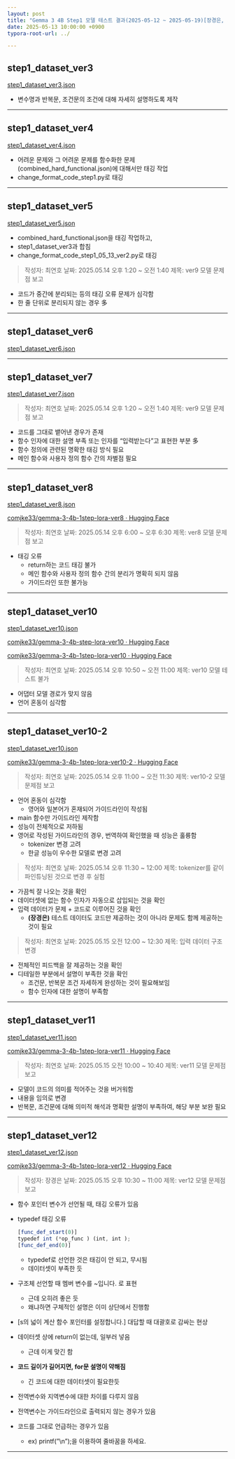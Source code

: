 ```yaml
---
layout: post
title: "Gemma 3 4B Step1 모델 테스트 결과(2025-05-12 ~ 2025-05-19)[장경은, 최연호]"
date: 2025-05-13 10:00:00 +0900
typora-root-url: ../

---
```


## step1_dataset_ver3

[step1_dataset_ver3.json](attachment:b307dd5b-1b07-47f1-9790-05df217ecf3a:step1_dataset_ver3.json)

- 변수명과 반복문, 조건문의 조건에 대해 자세히 설명하도록 제작

------

## step1_dataset_ver4

[step1_dataset_ver4.json](attachment:8b6fe8e4-5fe9-42cf-930a-8a19a24c265b:step1_dataset_ver4.json)

- 어려운 문제와 그 어려운 문제를 함수화한 문제(combined_hard_functional.json)에 대해서만 태깅 작업
- change_format_code_step1.py로 태깅

------

## step1_dataset_ver5

[step1_dataset_ver5.json](attachment:da0a8e45-40dd-4d7f-b4e9-baf140a7f139:step1_dataset_ver5.json)

- combined_hard_functional.json을 태깅 작업하고,
- step1_dataset_ver3과 합침
- change_format_code_step1_05_13_ver2.py로 태깅

> 작성자: 최연호 날짜: 2025.05.14 오후 1:20 ~ 오전 1:40 제목: ver9 모델 문제점 보고

- 코드가 중간에 분리되는 등의 태깅 오류 문제가 심각함
- 한 줄 단위로 분리되지 않는 경우 多

------

## step1_dataset_ver6

[step1_dataset_ver6.json](attachment:123aae6d-be26-474c-9deb-a0de246bdee8:step1_dataset_ver6.json)

------

## step1_dataset_ver7

[step1_dataset_ver7.json](attachment:3079159a-2822-4a69-83c4-f5ee9f8a848d:step1_dataset_ver7.json)

> 작성자: 최연호 날짜: 2025.05.14 오후 1:20 ~ 오전 1:40 제목: ver9 모델 문제점 보고

- 코드를 그대로 뱉어낸 경우가 존재
- 함수 인자에 대한 설명 부족 또는 인자를 “입력받는다”고 표현한 부분 多
- 함수 정의에 관련된 명확한 태깅 방식 필요
- 메인 함수와 사용자 정의 함수 간의 차별점 필요

------

## step1_dataset_ver8

[step1_dataset_ver8.json](attachment:191e25f6-8e84-4ca6-b3ac-f21aa5f01f2a:step1_dataset_ver8.json)

[comjke33/gemma-3-4b-1step-lora-ver8 · Hugging Face](https://huggingface.co/comjke33/gemma-3-4b-1step-lora-ver8)

> 작성자: 최연호 날짜: 2025.05.14 오후 6:00 ~ 오후 6:30 제목: ver8 모델 문제점 보고

- 태깅 오류
  - return하는 코드 태깅 불가
  - 메인 함수와 사용자 정의 함수 간의 분리가 명확히 되지 않음
  - 가이드라인 또한 불가능

------

## step1_dataset_ver10

[step1_dataset_ver10.json](attachment:2e7e9898-4941-4041-9b79-9938c32d987e:step1_dataset_ver10.json)

[comjke33/gemma-3-4b-step-lora-ver10 · Hugging Face](https://huggingface.co/comjke33/gemma-3-4b-step-lora-ver10)

[comjke33/gemma-3-4b-1step-lora-ver10 · Hugging Face](https://huggingface.co/comjke33/gemma-3-4b-1step-lora-ver10)

> 작성자: 최연호 날짜: 2025.05.14 오후 10:50 ~ 오전 11:00 제목: ver10 모델 테스트 불가

- 어댑터 모델 경로가 맞지 않음
- 언어 혼동이 심각함

------

## step1_dataset_ver10-2

[step1_dataset_ver10.json](attachment:4021d5ef-baac-4f01-a9ef-24627a001514:step1_dataset_ver10.json)

[comjke33/gemma-3-4b-1step-lora-ver10-2 · Hugging Face](https://huggingface.co/comjke33/gemma-3-4b-1step-lora-ver10-2)

> 작성자: 최연호 날짜: 2025.05.14 오후 11:00 ~ 오전 11:30 제목: ver10-2 모델 문제점 보고

- 언어 혼동이 심각함
  - 영어와 일본어가 혼재되어 가이드라인이 작성됨
- main 함수만 가이드라인 제작함
- 성능이 전체적으로 저하됨
- 영어로 작성된 가이드라인의 경우, 번역하여 확인했을 때 성능은 훌륭함
  - tokenizer 변경 고려
  - 한글 성능이 우수한 모델로 변경 고려

> 작성자: 최연호 날짜: 2025.05.14 오후 11:30 ~ 12:00 제목: tokenizer를 같이 파인튜닝된 것으로 변경 후 실험

- 가끔씩 잘 나오는 것을 확인
- 데이터셋에 없는 함수 인자가 자동으로 삽입되는 것을 확인
- 입력 데이터가 문제 + 코드로 이루어진 것을 확인
  - **(장경은)** 테스트 데이터도 코드만 제공하는 것이 아니라 문제도 함께 제공하는 것이 필요

> 작성자: 최연호 날짜: 2025.05.15 오전 12:00 ~ 12:30 제목: 입력 데이터 구조 변경

- 전체적인 피드백을 잘 제공하는 것을 확인
- 디테일한 부분에서 설명이 부족한 것을 확인
  - 조건문, 반복문 조건 자세하게 완성하는 것이 필요해보임
  - 함수 인자에 대한 설명이 부족함

------

## step1_dataset_ver11

[step1_dataset_ver11.json](attachment:16a866b3-aad8-4c2f-b48a-8d01f7271ce4:step1_dataset_ver11.json)

[comjke33/gemma-3-4b-1step-lora-ver11 · Hugging Face](https://huggingface.co/comjke33/gemma-3-4b-1step-lora-ver11)

> 작성자: 최연호 날짜: 2025.05.15 오전 10:00 ~ 10:40 제목: ver11 모델 문제점 보고

- 모델이 코드의 의미를 적어주는 것을 버거워함
- 내용을 임의로 변경
- 반복문, 조건문에 대해 의미적 해석과 명확한 설명이 부족하여, 해당 부분 보완 필요

------

## step1_dataset_ver12

[step1_dataset_ver12.json](attachment:cd972898-f09e-4ee2-b71e-94d897258d3e:step1_dataset_ver12.json)

[comjke33/gemma-3-4b-1step-lora-ver12 · Hugging Face](https://huggingface.co/comjke33/gemma-3-4b-1step-lora-ver12)

> 작성자: 장경은 날짜: 2025.05.15 오후 10:30 ~ 11:00 제목: ver12 모델 문제점 보고

- 함수 포인터 변수가 선언될 때, 태깅 오류가 있음

- typedef 태깅 오류

  ```jsx
  [func_def_start(0)]
  typedef int (*op_func ) (int, int );
  [func_def_end(0)]
  ```

  - typedef로 선언한 것은 태깅이 안 되고, 무시됨
  - 데이터셋이 부족한 듯

- 구조체 선언할 때 멤버 변수를 ~입니다. 로 표현

  - 근데 오히려 좋은 듯
  - 왜냐하면 구체적인 설명은 이미 상단에서 진행함

- [s의 넓이 계산 함수 포인터를 설정합니다.] 대답할 때 대괄호로 감싸는 현상

- 데이터셋 상에 return이 없는데, 일부러 넣음

  - 근데 이게 맞긴 함

- **코드 길이가 길어지면, for문 설명이 약해짐**

  - 긴 코드에 대한 데이터셋이 필요한듯

- 전역변수와 지역변수에 대한 차이를 다루지 않음

- 전역변수는 가이드라인으로 출력되지 않는 경우가 있음

- 코드를 그대로 언급하는 경우가 있음

  - ex) printf(”\n”);을 이용하여 줄바꿈을 하세요.

------